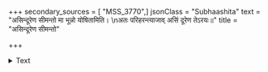 +++
secondary_sources = [ "MSS_3770",]
jsonClass = "Subhaashita"
text = "असिन्दूरेण सीमन्तो मा भून्नो योषितामिति।  \nअतः परिहरन्त्याजाव् असिं दूरेण तेऽरयः॥"
title = "असिन्दूरेण सीमन्तो"

+++

<details><summary>Text</summary>

असिन्दूरेण सीमन्तो मा भून्नो योषितामिति।  
अतः परिहरन्त्याजाव् असिं दूरेण तेऽरयः॥
</details>

